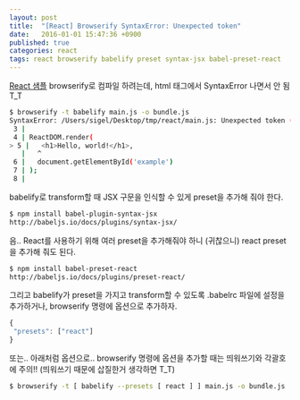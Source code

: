 ```yaml
---
layout: post
title:  "[React] Browserify SyntaxError: Unexpected token"
date:   2016-01-01 15:47:36 +0900
published: true
categories: react
tags: react browserify babelify preset syntax-jsx babel-preset-react
---
```


[React 샘플](http://facebook.github.io/react/docs/getting-started.html) browserify로 컴파일 하려는데, html 태그에서 SyntaxError 나면서 안 됨 T_T

```bash
$ browserify -t babelify main.js -o bundle.js
SyntaxError: /Users/sigel/Desktop/tmp/react/main.js: Unexpected token (5:2)
 3 |
 4 | ReactDOM.render(
> 5 |   <h1>Hello, world!</h1>,
   |   ^
 6 |   document.getElementById('example')
 7 | );
 8 |
 ```

babelify로 transform할 때 JSX 구문을 인식할 수 있게 preset을 추가해 줘야 한다.

```bash
$ npm install babel-plugin-syntax-jsx
http://babeljs.io/docs/plugins/syntax-jsx/
```

음.. React를 사용하기 위해 여러 preset을 추가해줘야 하니 (귀찮으니) react preset을 추가해 줘도 된다.

```bash
$ npm install babel-preset-react
http://babeljs.io/docs/plugins/preset-react/
```

그리고 babelify가 preset을 가지고 transform할 수 있도록 .babelrc 파일에 설정을 추가하거나, browserify 명령에 옵션으로 추가하자.

```javascript
{
 "presets": ["react"]
}
```

또는.. 아래처럼 옵션으로.. browserify 명령에 옵션을 추가할 때는 띄워쓰기와 각괄호에 주의!! (띄워쓰기 때문에 삽질한거 생각하면 T_T)

```bash
$ browserify -t [ babelify --presets [ react ] ] main.js -o bundle.js
```

